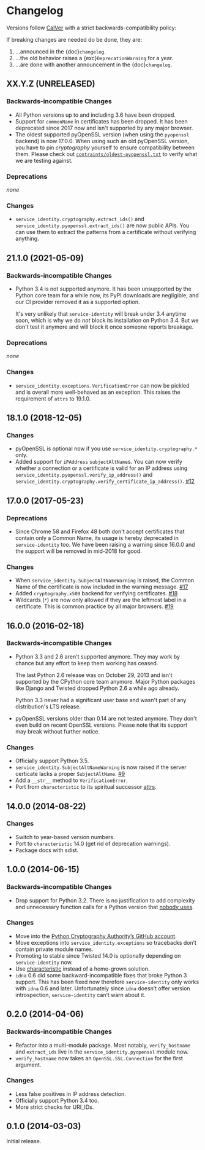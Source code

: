 # Changelog

Versions follow [CalVer](https://calver.org) with a strict backwards-compatibility policy:

If breaking changes are needed do be done, they are:

1. …announced in the {doc}`changelog`.
2. …the old behavior raises a {exc}`DeprecationWarning` for a year.
3. …are done with another announcement in the {doc}`changelog`.

<!-- changelog follows -->

## XX.Y.Z (UNRELEASED)

### Backwards-incompatible Changes

- All Python versions up to and including 3.6 have been dropped.
- Support for `commonName` in certificates has been dropped.
  It has been deprecated since 2017 now and isn't supported by any major browser.
- The oldest supported pyOpenSSL version (when using the `pyopenssl` backend) is now 17.0.0.
  When using such an old pyOpenSSL version, you have to pin *cryptography* yourself to ensure compatibility between them.
  Please check out [`contraints/oldest-pyopenssl.txt`](https://github.com/pyca/service-identity/blob/main/constraints/oldest-pyopenssl.txt) to verify what we are testing against.


### Deprecations

*none*


### Changes

- `service_identity.cryptography.extract_ids()` and `service_identity.pyopenssl.extract_ids()` are now public APIs.
  You can use them to extract the patterns from a certificate without verifying anything.


## 21.1.0 (2021-05-09)

### Backwards-incompatible Changes

- Python 3.4 is not supported anymore.
  It has been unsupported by the Python core team for a while now, its PyPI downloads are negligible, and our CI provider removed it as a supported option.

  It's very unlikely that `service-identity` will break under 3.4 anytime soon, which is why we do *not* block its installation on Python 3.4.
  But we don't test it anymore and will block it once someone reports breakage.

### Deprecations

*none*

### Changes

- `service_identity.exceptions.VerificationError` can now be pickled and is overall more well-behaved as an exception.
  This raises the requirement of `attrs` to 19.1.0.


## 18.1.0 (2018-12-05)

### Changes

- pyOpenSSL is optional now if you use `service_identity.cryptography.*` only.
- Added support for `iPAddress` `subjectAltName`s.
  You can now verify whether a connection or a certificate is valid for an IP address using `service_identity.pyopenssl.verify_ip_address()` and `service_identity.cryptography.verify_certificate_ip_address()`.
  [#12](https://github.com/pyca/service-identity/pull/12)


## 17.0.0 (2017-05-23)

### Deprecations

- Since Chrome 58 and Firefox 48 both don't accept certificates that contain only a Common Name, its usage is hereby deprecated in `service-identity` too.
  We have been raising a warning since 16.0.0 and the support will be removed in mid-2018 for good.

### Changes

- When `service_identity.SubjectAltNameWarning` is raised, the Common Name of the certificate is now included in the warning message.
  [#17](https://github.com/pyca/service-identity/pull/17)
- Added `cryptography.x509` backend for verifying certificates.
  [#18](https://github.com/pyca/service-identity/pull/18)
- Wildcards (`*`) are now only allowed if they are the leftmost label in a certificate.
  This is common practice by all major browsers.
  [#19](https://github.com/pyca/service-identity/pull/19)


## 16.0.0 (2016-02-18)

### Backwards-incompatible Changes

- Python 3.3 and 2.6 aren't supported anymore.
  They may work by chance but any effort to keep them working has ceased.

  The last Python 2.6 release was on October 29, 2013 and isn't supported by the CPython core team anymore.
  Major Python packages like Django and Twisted dropped Python 2.6 a while ago already.

  Python 3.3 never had a significant user base and wasn't part of any distribution's LTS release.

- pyOpenSSL versions older than 0.14 are not tested anymore.
  They don't even build on recent OpenSSL versions.
  Please note that its support may break without further notice.

### Changes

- Officially support Python 3.5.
- `service_identity.SubjectAltNameWarning` is now raised if the server certicate lacks a proper `SubjectAltName`.
  [#9](https://github.com/pyca/service-identity/issues/9)
- Add a `__str__` method to `VerificationError`.
- Port from `characteristic` to its spiritual successor [attrs](https://www.attrs.org/).


## 14.0.0 (2014-08-22)

### Changes

- Switch to year-based version numbers.
- Port to `characteristic` 14.0 (get rid of deprecation warnings).
- Package docs with sdist.


## 1.0.0 (2014-06-15)

### Backwards-incompatible Changes

- Drop support for Python 3.2.
  There is no justification to add complexity and unnecessary function calls for a Python version that [nobody uses](https://alexgaynor.net/2014/jan/03/pypi-download-statistics/).

### Changes

- Move into the [Python Cryptography Authority’s GitHub account](https://github.com/pyca/).
- Move exceptions into `service_identity.exceptions` so tracebacks don’t contain private module names.
- Promoting to stable since Twisted 14.0 is optionally depending on `service-identity` now.
- Use [characteristic](https://characteristic.readthedocs.io/) instead of a home-grown solution.
- `idna` 0.6 did some backward-incompatible fixes that broke Python 3 support.
  This has been fixed now therefore `service-identity` only works with `idna` 0.6 and later.
  Unfortunately since `idna` doesn’t offer version introspection, `service-identity` can’t warn about it.


## 0.2.0 (2014-04-06)

### Backwards-incompatible Changes

- Refactor into a multi-module package.
  Most notably, `verify_hostname` and `extract_ids` live in the `service_identity.pyopenssl` module now.
- `verify_hostname` now takes an `OpenSSL.SSL.Connection` for the first argument.

### Changes

- Less false positives in IP address detection.
- Officially support Python 3.4 too.
- More strict checks for URI_IDs.


## 0.1.0 (2014-03-03)

Initial release.
